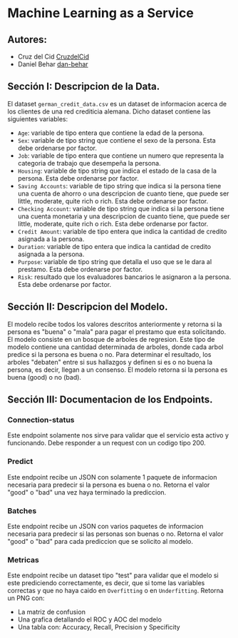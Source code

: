 # Machine Learning as a Service

## Autores: 
- Cruz del Cid [CruzdelCid](https://github.com/CruzdelCid)
- Daniel Behar [dan-behar](https://github.com/dan-behar)

## Sección I: Descripcion de la Data.

El dataset `german_credit_data.csv` es un dataset de informacion acerca de los clientes de una red crediticia alemana.
Dicho dataset contiene las siguientes variables:
  * `Age`: variable de tipo entera que contiene la edad de la persona.
  * `Sex`: variable de tipo string que contiene el sexo de la persona. Esta debe ordenarse por factor.
  * `Job`: variable de tipo entera que contiene un numero que representa la categoria de trabajo que desempeña la                persona.
  * `Housing`: variable de tipo string que indica el estado de la casa de la persona. Esta debe ordenarse por factor.
  * `Saving Accounts`: variable de tipo string que indica si la persona tiene una cuenta de ahorro o una descripcion
           de cuanto tiene, que puede ser little, moderate, quite rich o rich. Esta debe ordenarse por factor.
  * `Checking Account`: variable de tipo string que indica si la persona tiene una cuenta monetaria y una descripcion
           de cuanto tiene, que puede ser little, moderate, quite rich o rich. Esta debe ordenarse por factor.
  * `Credit Amount`: variable de tipo entera que indica la cantidad de credito asignada a la persona.
  * `Duration`: variable de tipo entera que indica la cantidad de credito asignada a la persona.
  * `Purpose`: variable de tipo string que detalla el uso que se le dara al prestamo. Esta debe ordenarse por factor.
  * `Risk`: resultado que los evaluadores bancarios le asignaron a la persona. Esta debe ordenarse por factor.

## Sección II: Descripcion del Modelo.

El modelo recibe todos los valores descritos anteriormente y retorna si la persona es "buena" o "mala" para pagar el prestamo que esta solicitando. El modelo consiste en un bosque de arboles de regresion. Este tipo de modelo contiene una cantidad determinada de arboles, donde cada arbol predice si la persona es buena o no. Para determinar el resultado, los arboles "debaten" entre si sus hallazgos y definen si es o no buena la persona, es decir, llegan a un consenso. El modelo retorna si la persona es buena (good) o no (bad).
    
## Sección III: Documentacion de los Endpoints.

### Connection-status

Este endpoint solamente nos sirve para validar que el servicio esta activo y funcionando. Debe responder a un request con un codigo tipo 200.

### Predict

Este endpoint recibe un JSON con solamente 1 paquete de informacion necesaria para predecir si la persona es buena o no. Retorna el valor "good" o "bad" una vez haya terminado la prediccion.

### Batches

Este endpoint recibe un JSON con varios paquetes de informacion necesaria para predecir si las personas son buenas o no. Retorna el valor "good" o "bad" para cada prediccion que se solicito al modelo.

### Metricas

Este endpoint recibe un dataset tipo "test" para validar que el modelo si este prediciendo correctamente, es decir, que si tome las variables correctas y que no haya caido en `Overfitting` o en `Underfitting`. Retorna un PNG con:
  * La matriz de confusion
  * Una grafica detallando el ROC y AOC del modelo
  * Una tabla con: Accuracy, Recall, Precision y Specificity
